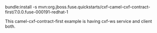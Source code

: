 bundle:install -s mvn:org.jboss.fuse.quickstarts/cxf-camel-cxf-contract-first/7.0.0.fuse-000191-redhat-1

This camel-cxf-contract-first example is having cxf-ws service and client both.
